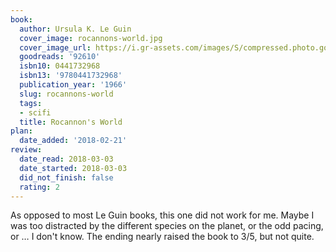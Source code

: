```yaml
---
book:
  author: Ursula K. Le Guin
  cover_image: rocannons-world.jpg
  cover_image_url: https://i.gr-assets.com/images/S/compressed.photo.goodreads.com/books/1300039756l/92610._SY160_.jpg
  goodreads: '92610'
  isbn10: 0441732968
  isbn13: '9780441732968'
  publication_year: '1966'
  slug: rocannons-world
  tags:
  - scifi
  title: Rocannon's World
plan:
  date_added: '2018-02-21'
review:
  date_read: 2018-03-03
  date_started: 2018-03-03
  did_not_finish: false
  rating: 2
---
```


As opposed to most Le Guin books, this one did not work for me. Maybe I was too distracted by the different species on the planet, or the odd pacing, or … I don't know. The ending nearly raised the book to 3/5, but not quite.
